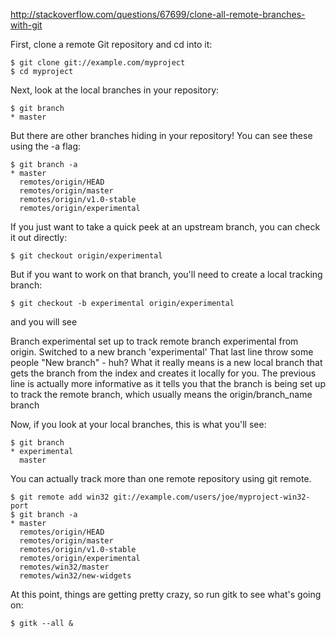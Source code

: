 http://stackoverflow.com/questions/67699/clone-all-remote-branches-with-git

First, clone a remote Git repository and cd into it:

```
$ git clone git://example.com/myproject
$ cd myproject
```
Next, look at the local branches in your repository:

```
$ git branch
* master
```
But there are other branches hiding in your repository! You can see these using the -a flag:

```
$ git branch -a
* master
  remotes/origin/HEAD
  remotes/origin/master
  remotes/origin/v1.0-stable
  remotes/origin/experimental
```
If you just want to take a quick peek at an upstream branch, you can check it out directly:

```
$ git checkout origin/experimental
```
But if you want to work on that branch, you'll need to create a local tracking branch:

```
$ git checkout -b experimental origin/experimental
```
and you will see

Branch experimental set up to track remote branch experimental from origin.
Switched to a new branch 'experimental'
That last line throw some people "New branch" - huh? What it really means is a new local branch that gets the branch from the index and creates it locally for you. The previous line is actually more informative as it tells you that the branch is being set up to track the remote branch, which usually means the origin/branch_name branch

Now, if you look at your local branches, this is what you'll see:

```
$ git branch
* experimental
  master
```
You can actually track more than one remote repository using git remote.

```
$ git remote add win32 git://example.com/users/joe/myproject-win32-port
$ git branch -a
* master
  remotes/origin/HEAD
  remotes/origin/master
  remotes/origin/v1.0-stable
  remotes/origin/experimental
  remotes/win32/master
  remotes/win32/new-widgets
```
At this point, things are getting pretty crazy, so run gitk to see what's going on:

```
$ gitk --all &
```
